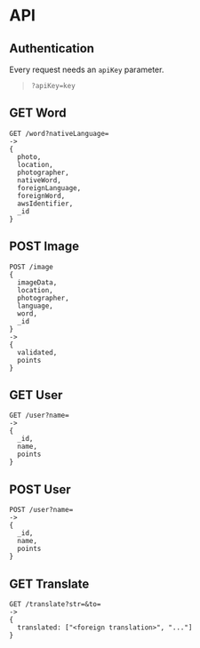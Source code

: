 # API
## Authentication
Every request needs an `apiKey` parameter.
> `?apiKey=key`
## GET Word
```
GET /word?nativeLanguage=
-> 
{
  photo,
  location,
  photographer,
  nativeWord,
  foreignLanguage,
  foreignWord,
  awsIdentifier,
  _id
}
```
## POST Image
```
POST /image
{
  imageData,
  location,
  photographer,
  language,
  word,
  _id
}
-> 
{
  validated,
  points
}
```
## GET User
```
GET /user?name=
->
{
  _id,
  name,
  points
}
```
## POST User
```
POST /user?name=
->
{
  _id,
  name,
  points
}
```
## GET Translate
```
GET /translate?str=&to=
->
{
  translated: ["<foreign translation>", "..."]
}
```
